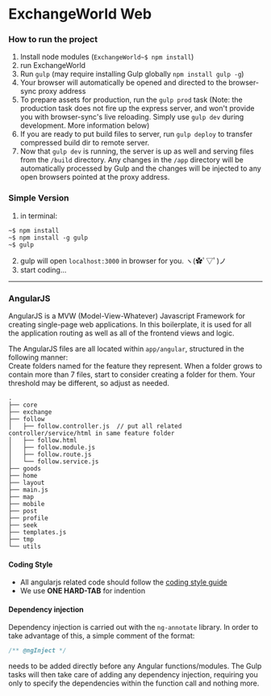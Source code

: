 # ExchangeWorld Web

### How to run the project
1. Install node modules (`ExchangeWorld~$ npm install`)
2. run ExchangeWorld
  1. Run `gulp` (may require installing Gulp globally `npm install gulp -g`)
  2. Your browser will automatically be opened and directed to the browser-sync proxy address
  3. To prepare assets for production, run the `gulp prod` task (Note: the production task does not fire up the express server, and won't provide you with browser-sync's live reloading. Simply use `gulp dev` during development. More information below)
  4. If you are ready to put build files to server, run `gulp deploy` to transfer compressed build dir to remote server.
3. Now that `gulp dev` is running, the server is up as well and serving files from the `/build` directory. Any changes in the `/app` directory will be automatically processed by Gulp and the changes will be injected to any open browsers pointed at the proxy address.

### Simple Version
1. in terminal:
```
~$ npm install
~$ npm install -g gulp
~$ gulp
```
2. gulp will open `localhost:3000` in browser for you. ヽ(✿ﾟ▽ﾟ)ノ
3. start coding...

---

### AngularJS

AngularJS is a MVW (Model-View-Whatever) Javascript Framework for creating single-page web applications. In this boilerplate, it is used for all the application routing as well as all of the frontend views and logic.

The AngularJS files are all located within `app/angular`, structured in the following manner:  
Create folders named for the feature they represent. When a folder grows to contain more than 7 files, start to consider creating a folder for them. Your threshold may be different, so adjust as needed.
```
.
├── core
├── exchange
├── follow
│   ├── follow.controller.js  // put all related controller/service/html in same feature folder
│   ├── follow.html
│   ├── follow.module.js
│   ├── follow.route.js
│   └── follow.service.js
├── goods
├── home
├── layout
├── main.js
├── map
├── mobile
├── post
├── profile
├── seek
├── templates.js
├── tmp
└── utils
```
#### Coding Style
- All angularjs related code should follow the [coding style guide](https://github.com/johnpapa/angular-styleguide)
- We use **ONE HARD-TAB** for indention

#### Dependency injection

Dependency injection is carried out with the `ng-annotate` library. In order to take advantage of this, a simple comment of the format:

```javascript
/** @ngInject */
```

needs to be added directly before any Angular functions/modules. The Gulp tasks will then take care of adding any dependency injection, requiring you only to specify the dependencies within the function call and nothing more.
